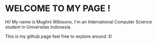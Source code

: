 # WELCOME TO MY PAGE !
Hi! My name is Mughni Wibisono, I'm an International Computer Science student in Universitas Indonesia.

This is my github page feel free to explore around :D
